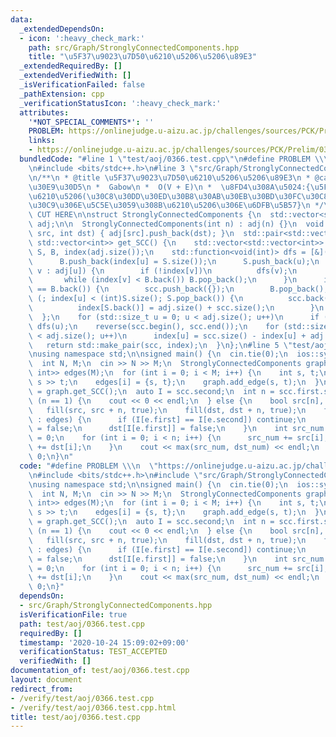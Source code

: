 ```yaml
---
data:
  _extendedDependsOn:
  - icon: ':heavy_check_mark:'
    path: src/Graph/StronglyConnectedComponents.hpp
    title: "\u5F37\u9023\u7D50\u6210\u5206\u5206\u89E3"
  _extendedRequiredBy: []
  _extendedVerifiedWith: []
  _isVerificationFailed: false
  _pathExtension: cpp
  _verificationStatusIcon: ':heavy_check_mark:'
  attributes:
    '*NOT_SPECIAL_COMMENTS*': ''
    PROBLEM: https://onlinejudge.u-aizu.ac.jp/challenges/sources/PCK/Prelim/0366
    links:
    - https://onlinejudge.u-aizu.ac.jp/challenges/sources/PCK/Prelim/0366
  bundledCode: "#line 1 \"test/aoj/0366.test.cpp\"\n#define PROBLEM \\\n  \"https://onlinejudge.u-aizu.ac.jp/challenges/sources/PCK/Prelim/0366\"\
    \n#include <bits/stdc++.h>\n#line 3 \"src/Graph/StronglyConnectedComponents.hpp\"\
    \n/**\n * @title \u5F37\u9023\u7D50\u6210\u5206\u5206\u89E3\n * @category \u30B0\
    \u30E9\u30D5\n *  Gabow\n *  O(V + E)\n *  \u8FD4\u308A\u5024:{\u5F37\u9023\u7D50\
    \u6210\u5206(\u30C8\u30DD\u30ED\u30B8\u30AB\u30EB\u30BD\u30FC\u30C8),\u30CE\u30FC\
    \u30C9\u306E\u5C5E\u3059\u308B\u6210\u5206\u306E\u6DFB\u5B57}\n */\n\n// BEGIN\
    \ CUT HERE\n\nstruct StronglyConnectedComponents {\n  std::vector<std::vector<int>>\
    \ adj;\n\n  StronglyConnectedComponents(int n) : adj(n) {}\n  void add_edge(int\
    \ src, int dst) { adj[src].push_back(dst); }\n  std::pair<std::vector<std::vector<int>>,\
    \ std::vector<int>> get_SCC() {\n    std::vector<std::vector<int>> scc;\n    std::vector<int>\
    \ S, B, index(adj.size());\n    std::function<void(int)> dfs = [&](int u) {\n\
    \      B.push_back(index[u] = S.size());\n      S.push_back(u);\n      for (int\
    \ v : adj[u]) {\n        if (!index[v])\n          dfs(v);\n        else\n   \
    \       while (index[v] < B.back()) B.pop_back();\n      }\n      if (index[u]\
    \ == B.back()) {\n        scc.push_back({});\n        B.pop_back();\n        for\
    \ (; index[u] < (int)S.size(); S.pop_back()) {\n          scc.back().push_back(S.back());\n\
    \          index[S.back()] = adj.size() + scc.size();\n        }\n      }\n  \
    \  };\n    for (std::size_t u = 0; u < adj.size(); u++)\n      if (!index[u])\
    \ dfs(u);\n    reverse(scc.begin(), scc.end());\n    for (std::size_t u = 0; u\
    \ < adj.size(); u++)\n      index[u] = scc.size() - index[u] + adj.size();\n \
    \   return std::make_pair(scc, index);\n  }\n};\n#line 5 \"test/aoj/0366.test.cpp\"\
    \nusing namespace std;\n\nsigned main() {\n  cin.tie(0);\n  ios::sync_with_stdio(0);\n\
    \  int N, M;\n  cin >> N >> M;\n  StronglyConnectedComponents graph(N);\n  vector<pair<int,\
    \ int>> edges(M);\n  for (int i = 0; i < M; i++) {\n    int s, t;\n    cin >>\
    \ s >> t;\n    edges[i] = {s, t};\n    graph.add_edge(s, t);\n  }\n  auto scc\
    \ = graph.get_SCC();\n  auto I = scc.second;\n  int n = scc.first.size();\n  if\
    \ (n == 1) {\n    cout << 0 << endl;\n  } else {\n    bool src[n], dst[n];\n \
    \   fill(src, src + n, true);\n    fill(dst, dst + n, true);\n    for (auto &e\
    \ : edges) {\n      if (I[e.first] == I[e.second]) continue;\n      src[I[e.second]]\
    \ = false;\n      dst[I[e.first]] = false;\n    }\n    int src_num = 0, dst_num\
    \ = 0;\n    for (int i = 0; i < n; i++) {\n      src_num += src[i];\n      dst_num\
    \ += dst[i];\n    }\n    cout << max(src_num, dst_num) << endl;\n  }\n  return\
    \ 0;\n}\n"
  code: "#define PROBLEM \\\n  \"https://onlinejudge.u-aizu.ac.jp/challenges/sources/PCK/Prelim/0366\"\
    \n#include <bits/stdc++.h>\n#include \"src/Graph/StronglyConnectedComponents.hpp\"\
    \nusing namespace std;\n\nsigned main() {\n  cin.tie(0);\n  ios::sync_with_stdio(0);\n\
    \  int N, M;\n  cin >> N >> M;\n  StronglyConnectedComponents graph(N);\n  vector<pair<int,\
    \ int>> edges(M);\n  for (int i = 0; i < M; i++) {\n    int s, t;\n    cin >>\
    \ s >> t;\n    edges[i] = {s, t};\n    graph.add_edge(s, t);\n  }\n  auto scc\
    \ = graph.get_SCC();\n  auto I = scc.second;\n  int n = scc.first.size();\n  if\
    \ (n == 1) {\n    cout << 0 << endl;\n  } else {\n    bool src[n], dst[n];\n \
    \   fill(src, src + n, true);\n    fill(dst, dst + n, true);\n    for (auto &e\
    \ : edges) {\n      if (I[e.first] == I[e.second]) continue;\n      src[I[e.second]]\
    \ = false;\n      dst[I[e.first]] = false;\n    }\n    int src_num = 0, dst_num\
    \ = 0;\n    for (int i = 0; i < n; i++) {\n      src_num += src[i];\n      dst_num\
    \ += dst[i];\n    }\n    cout << max(src_num, dst_num) << endl;\n  }\n  return\
    \ 0;\n}"
  dependsOn:
  - src/Graph/StronglyConnectedComponents.hpp
  isVerificationFile: true
  path: test/aoj/0366.test.cpp
  requiredBy: []
  timestamp: '2020-10-24 15:09:02+09:00'
  verificationStatus: TEST_ACCEPTED
  verifiedWith: []
documentation_of: test/aoj/0366.test.cpp
layout: document
redirect_from:
- /verify/test/aoj/0366.test.cpp
- /verify/test/aoj/0366.test.cpp.html
title: test/aoj/0366.test.cpp
---
```

